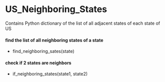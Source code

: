 # US_Neighboring_States
Contains Python dictionary of the list of all adjacent states of each state of US

#### find the list of all neighboring states of a state
* find_neighboring_sates(state)

#### check if 2 states are neighbors
* if_neighboring_states(state1, state2)
